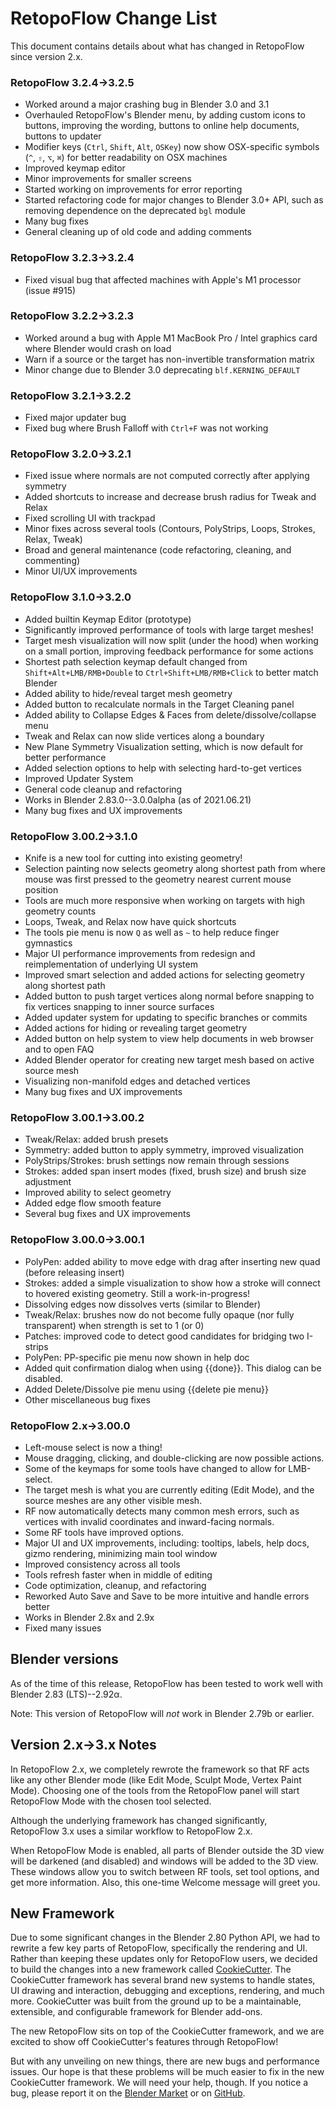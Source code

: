 # RetopoFlow Change List

This document contains details about what has changed in RetopoFlow since version 2.x.

### RetopoFlow 3.2.4&rarr;3.2.5

- Worked around a major crashing bug in Blender 3.0 and 3.1
- Overhauled RetopoFlow's Blender menu, by adding custom icons to buttons, improving the wording, buttons to online help documents, buttons to updater
- Modifier keys (`Ctrl`, `Shift`, `Alt`, `OSKey`) now show OSX-specific symbols (`^`, `⇧`, `⌥`, `⌘`) for better readability on OSX machines
- Improved keymap editor
- Minor improvements for smaller screens
- Started working on improvements for error reporting
- Started refactoring code for major changes to Blender 3.0+ API, such as removing dependence on the deprecated `bgl` module
- Many bug fixes
- General cleaning up of old code and adding comments

### RetopoFlow 3.2.3&rarr;3.2.4

- Fixed visual bug that affected machines with Apple's M1 processor (issue #915)

### RetopoFlow 3.2.2&rarr;3.2.3

- Worked around a bug with Apple M1 MacBook Pro / Intel graphics card where Blender would crash on load
- Warn if a source or the target has non-invertible transformation matrix
- Minor change due to Blender 3.0 deprecating `blf.KERNING_DEFAULT`

### RetopoFlow 3.2.1&rarr;3.2.2

- Fixed major updater bug
- Fixed bug where Brush Falloff with `Ctrl+F` was not working

### RetopoFlow 3.2.0&rarr;3.2.1

- Fixed issue where normals are not computed correctly after applying symmetry
- Added shortcuts to increase and decrease brush radius for Tweak and Relax
- Fixed scrolling UI with trackpad
- Minor fixes across several tools (Contours, PolyStrips, Loops, Strokes, Relax, Tweak)
- Broad and general maintenance (code refactoring, cleaning, and commenting)
- Minor UI/UX improvements

### RetopoFlow 3.1.0&rarr;3.2.0

- Added builtin Keymap Editor (prototype)
- Significantly improved performance of tools with large target meshes!
- Target mesh visualization will now split (under the hood) when working on a small portion, improving feedback performance for some actions
- Shortest path selection keymap default changed from `Shift+Alt+LMB/RMB+Double` to `Ctrl+Shift+LMB/RMB+Click` to better match Blender
- Added ability to hide/reveal target mesh geometry
- Added button to recalculate normals in the Target Cleaning panel
- Added ability to Collapse Edges & Faces from delete/dissolve/collapse menu
- Tweak and Relax can now slide vertices along a boundary
- New Plane Symmetry Visualization setting, which is now default for better performance
- Added selection options to help with selecting hard-to-get vertices
- Improved Updater System
- General code cleanup and refactoring
- Works in Blender 2.83.0--3.0.0alpha (as of 2021.06.21)
- Many bug fixes and UX improvements

### RetopoFlow 3.00.2&rarr;3.1.0

- Knife is a new tool for cutting into existing geometry!
- Selection painting now selects geometry along shortest path from where mouse was first pressed to the geometry nearest current mouse position
- Tools are much more responsive when working on targets with high geometry counts
- Loops, Tweak, and Relax now have quick shortcuts
- The tools pie menu is now `Q` as well as `~` to help reduce finger gymnastics
- Major UI performance improvements from redesign and reimplementation of underlying UI system
- Improved smart selection and added actions for selecting geometry along shortest path
- Added button to push target vertices along normal before snapping to fix vertices snapping to inner source surfaces
- Added updater system for updating to specific branches or commits
- Added actions for hiding or revealing target geometry
- Added button on help system to view help documents in web browser and to open FAQ
- Added Blender operator for creating new target mesh based on active source mesh
- Visualizing non-manifold edges and detached vertices
- Many bug fixes and UX improvements

### RetopoFlow 3.00.1&rarr;3.00.2

- Tweak/Relax: added brush presets
- Symmetry: added button to apply symmetry, improved visualization
- PolyStrips/Strokes: brush settings now remain through sessions
- Strokes: added span insert modes (fixed, brush size) and brush size adjustment
- Improved ability to select geometry
- Added edge flow smooth feature
- Several bug fixes and UX improvements

### RetopoFlow 3.00.0&rarr;3.00.1

- PolyPen: added ability to move edge with drag after inserting new quad (before releasing insert)
- Strokes: added a simple visualization to show how a stroke will connect to hovered existing geometry.  Still a work-in-progress!
- Dissolving edges now dissolves verts (similar to Blender)
- Tweak/Relax: brushes now do not become fully opaque (nor fully transparent) when strength is set to 1 (or 0)
- Patches: improved code to detect good candidates for bridging two I-strips
- PolyPen: PP-specific pie menu now shown in help doc
- Added quit confirmation dialog when using {{done}}.  This dialog can be disabled.
- Added Delete/Dissolve pie menu using {{delete pie menu}}
- Other miscellaneous bug fixes

### RetopoFlow 2.x&rarr;3.00.0

- Left-mouse select is now a thing!
- Mouse dragging, clicking, and double-clicking are now possible actions.
- Some of the keymaps for some tools have changed to allow for LMB-select.
- The target mesh is what you are currently editing (Edit Mode), and the source meshes are any other visible mesh.
- RF now automatically detects many common mesh errors, such as vertices with invalid coordinates and inward-facing normals.
- Some RF tools have improved options.
- Major UI and UX improvements, including: tooltips, labels, help docs, gizmo rendering, minimizing main tool window
- Improved consistency across all tools
- Tools refresh faster when in middle of editing
- Code optimization, cleanup, and refactoring
- Reworked Auto Save and Save to be more intuitive and handle errors better
- Works in Blender 2.8x and 2.9x
- Fixed many issues

## Blender versions

As of the time of this release, RetopoFlow has been tested to work well with Blender&nbsp;2.83&nbsp;(LTS)--2.92α.

Note: This version of RetopoFlow will *not* work in Blender&nbsp;2.79b or earlier.

## Version 2.x&rarr;3.x Notes

In RetopoFlow&nbsp;2.x, we completely rewrote the framework so that RF acts like any other Blender mode (like Edit Mode, Sculpt Mode, Vertex Paint Mode).
Choosing one of the tools from the RetopoFlow panel will start RetopoFlow Mode with the chosen tool selected.

Although the underlying framework has changed significantly, RetopoFlow&nbsp;3.x uses a similar workflow to RetopoFlow&nbsp;2.x.

When RetopoFlow Mode is enabled, all parts of Blender outside the 3D view will be darkened (and disabled) and windows will be added to the 3D view.
These windows allow you to switch between RF tools, set tool options, and get more information.
Also, this one-time Welcome message will greet you.

## New Framework

Due to some significant changes in the Blender&nbsp;2.80 Python API, we had to rewrite a few key parts of RetopoFlow, specifically the rendering and UI.
Rather than keeping these updates only for RetopoFlow users, we decided to build the changes into a new framework called [CookieCutter](https://github.com/CGCookie/addon_common).
The CookieCutter framework has several brand new systems to handle states, UI drawing and interaction, debugging and exceptions, rendering, and much more.
CookieCutter was built from the ground up to be a maintainable, extensible, and configurable framework for Blender add-ons.

The new RetopoFlow sits on top of the CookieCutter framework, and we are excited to show off CookieCutter's features through RetopoFlow!

But with any unveiling on new things, there are new bugs and performance issues.
Our hope is that these problems will be much easier to fix in the new CookieCutter framework.
We will need your help, though.
If you notice a bug, please report it on the [Blender Market](https://blendermarket.com/products/retopoflow) or on [GitHub](https://github.com/CGCookie/retopoflow/issues).
